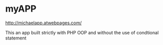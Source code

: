 # myAPP
http://michaelapp.atwebpages.com/

This an app built strictly with PHP OOP and without the use of condtional statement
